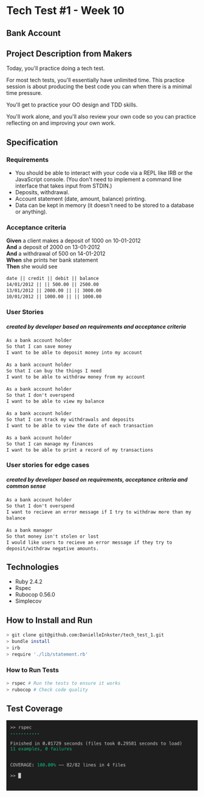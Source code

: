 # Tech Test #1 - Week 10
 ## Bank Account

## Project Description from Makers

Today, you'll practice doing a tech test.

For most tech tests, you'll essentially have unlimited time.  This practice session is about producing the best code you can when there is a minimal time pressure.

You'll get to practice your OO design and TDD skills.

You'll work alone, and you'll also review your own code so you can practice reflecting on and improving your own work.

## Specification

### Requirements

* You should be able to interact with your code via a REPL like IRB or the JavaScript console.  (You don't need to implement a command line interface that takes input from STDIN.)
* Deposits, withdrawal.
* Account statement (date, amount, balance) printing.
* Data can be kept in memory (it doesn't need to be stored to a database or anything).

### Acceptance criteria

**Given** a client makes a deposit of 1000 on 10-01-2012  
**And** a deposit of 2000 on 13-01-2012  
**And** a withdrawal of 500 on 14-01-2012  
**When** she prints her bank statement  
**Then** she would see

```
date || credit || debit || balance
14/01/2012 || || 500.00 || 2500.00
13/01/2012 || 2000.00 || || 3000.00
10/01/2012 || 1000.00 || || 1000.00
```
### User Stories
#### ***created by developer based on requirements and acceptance criteria***
```
As a bank account holder 
So that I can save money
I want to be able to deposit money into my account

As a bank account holder 
So that I can buy the things I need
I want to be able to withdraw money from my account

As a bank account holder 
So that I don't overspend
I want to be able to view my balance

As a bank account holder 
So that I can track my withdrawals and deposits
I want to be able to view the date of each transaction

As a bank account holder 
So that I can manage my finances
I want to be able to print a record of my transactions
```
### User stories for edge cases
#### ***created by developer based on requirements, acceptance criteria and common sense***
```
As a bank account holder 
So that I don't overspend
I want to recieve an error message if I try to withdraw more than my balance

As a bank manager
So that money isn't stolen or lost
I would like users to recieve an error message if they try to deposit/withdraw negative amounts.
```

## Technologies
* Ruby 2.4.2
* Rspec
* Rubocop 0.56.0
* Simplecov

## How to Install and Run
```bash
> git clone git@github.com:DanielleInkster/tech_test_1.git
> bundle install
> irb
> require './lib/statement.rb'
```
### How to Run Tests
```bash
> rspec # Run the tests to ensure it works
> rubocop # Check code quality
```
## Test Coverage
![Rspec coverage](images/rspec.png "Rspec Coverage")
